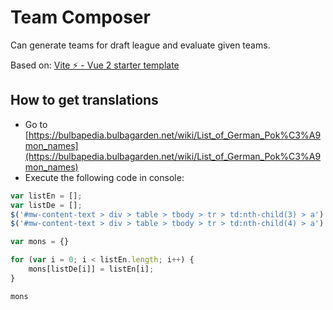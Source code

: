 # Team Composer

Can generate teams for draft league and evaluate given teams.

Based on: [Vite ⚡ - Vue 2 starter template](https://github.com/lstoeferle/vite-vue2-windicss-starter)

## How to get translations

* Go to [https://bulbapedia.bulbagarden.net/wiki/List_of_German_Pok%C3%A9mon_names](https://bulbapedia.bulbagarden.net/wiki/List_of_German_Pok%C3%A9mon_names)
* Execute the following code in console:

```javascript
var listEn = [];
var listDe = [];
$('#mw-content-text > div > table > tbody > tr > td:nth-child(3) > a').each((el, val) => listEn.push($(val)[0].text.trim()))
$('#mw-content-text > div > table > tbody > tr > td:nth-child(4) > a').each((el, val) => listDe.push($(val)[0].text.trim()))

var mons = {}

for (var i = 0; i < listEn.length; i++) {
	mons[listDe[i]] = listEn[i];
}

mons
```
